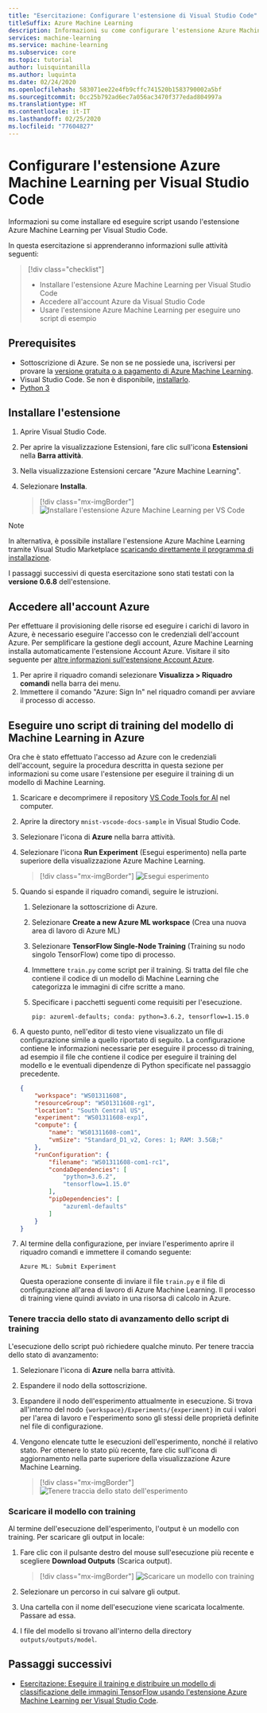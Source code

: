 ```yaml
---
title: "Esercitazione: Configurare l'estensione di Visual Studio Code"
titleSuffix: Azure Machine Learning
description: Informazioni su come configurare l'estensione Azure Machine Learning per Visual Studio Code.
services: machine-learning
ms.service: machine-learning
ms.subservice: core
ms.topic: tutorial
author: luisquintanilla
ms.author: luquinta
ms.date: 02/24/2020
ms.openlocfilehash: 583071ee22e4fb9cffc741520b1583790002a5bf
ms.sourcegitcommit: 0cc25b792ad6ec7a056ac3470f377edad804997a
ms.translationtype: HT
ms.contentlocale: it-IT
ms.lasthandoff: 02/25/2020
ms.locfileid: "77604827"
---
```

# <a name="set-up-azure-machine-learning-visual-studio-code-extension"></a>Configurare l'estensione Azure Machine Learning per Visual Studio Code

Informazioni su come installare ed eseguire script usando l'estensione Azure Machine Learning per Visual Studio Code.

In questa esercitazione si apprenderanno informazioni sulle attività seguenti:

> [!div class="checklist"]
> * Installare l'estensione Azure Machine Learning per Visual Studio Code
> * Accedere all'account Azure da Visual Studio Code
> * Usare l'estensione Azure Machine Learning per eseguire uno script di esempio

## <a name="prerequisites"></a>Prerequisites

- Sottoscrizione di Azure. Se non se ne possiede una, iscriversi per provare la [versione gratuita o a pagamento di Azure Machine Learning](https://aka.ms/AMLFree).
- Visual Studio Code. Se non è disponibile, [installarlo](https://code.visualstudio.com/docs/setup/setup-overview).
- [Python 3](https://www.python.org/downloads/)

## <a name="install-the-extension"></a>Installare l'estensione

1. Aprire Visual Studio Code.
1. Per aprire la visualizzazione Estensioni, fare clic sull'icona **Estensioni** nella **Barra attività**.
1. Nella visualizzazione Estensioni cercare "Azure Machine Learning".
1. Selezionare **Installa**.

    > [!div class="mx-imgBorder"]
    > ![Installare l'estensione Azure Machine Learning per VS Code](./media/tutorial-setup-vscode-extension/install-aml-vscode-extension.PNG)

> [!NOTE]
> In alternativa, è possibile installare l'estensione Azure Machine Learning tramite Visual Studio Marketplace [scaricando direttamente il programma di installazione](https://aka.ms/vscodetoolsforai). 

I passaggi successivi di questa esercitazione sono stati testati con la **versione 0.6.8** dell'estensione.

## <a name="sign-in-to-your-azure-account"></a>Accedere all'account Azure

Per effettuare il provisioning delle risorse ed eseguire i carichi di lavoro in Azure, è necessario eseguire l'accesso con le credenziali dell'account Azure. Per semplificare la gestione degli account, Azure Machine Learning installa automaticamente l'estensione Account Azure. Visitare il sito seguente per [altre informazioni sull'estensione Account Azure](https://marketplace.visualstudio.com/items?itemName=ms-vscode.azure-account).

1. Per aprire il riquadro comandi selezionare **Visualizza > Riquadro comandi** nella barra dei menu. 
1. Immettere il comando "Azure: Sign In" nel riquadro comandi per avviare il processo di accesso.

## <a name="run-a-machine-learning-model-training-script-in-azure"></a>Eseguire uno script di training del modello di Machine Learning in Azure

Ora che è stato effettuato l'accesso ad Azure con le credenziali dell'account, seguire la procedura descritta in questa sezione per informazioni su come usare l'estensione per eseguire il training di un modello di Machine Learning.

1. Scaricare e decomprimere il repository [VS Code Tools for AI](https://github.com/microsoft/vscode-tools-for-ai/archive/master.zip) nel computer.
1. Aprire la directory `mnist-vscode-docs-sample` in Visual Studio Code.
1. Selezionare l'icona di **Azure** nella barra attività.
1. Selezionare l'icona **Run Experiment** (Esegui esperimento) nella parte superiore della visualizzazione Azure Machine Learning.

    > [!div class="mx-imgBorder"]
    > ![Esegui esperimento](./media/tutorial-setup-vscode-extension/run-experiment.PNG)

1. Quando si espande il riquadro comandi, seguire le istruzioni.

    1. Selezionare la sottoscrizione di Azure.
    1. Selezionare **Create a new Azure ML workspace** (Crea una nuova area di lavoro di Azure ML)
    1. Selezionare **TensorFlow Single-Node Training** (Training su nodo singolo TensorFlow) come tipo di processo.
    1. Immettere `train.py` come script per il training. Si tratta del file che contiene il codice di un modello di Machine Learning che categorizza le immagini di cifre scritte a mano.
    1. Specificare i pacchetti seguenti come requisiti per l'esecuzione.

        ```text
        pip: azureml-defaults; conda: python=3.6.2, tensorflow=1.15.0
        ```

1. A questo punto, nell'editor di testo viene visualizzato un file di configurazione simile a quello riportato di seguito. La configurazione contiene le informazioni necessarie per eseguire il processo di training, ad esempio il file che contiene il codice per eseguire il training del modello e le eventuali dipendenze di Python specificate nel passaggio precedente.

    ```json
    {
        "workspace": "WS01311608",
        "resourceGroup": "WS01311608-rg1",
        "location": "South Central US",
        "experiment": "WS01311608-exp1",
        "compute": {
            "name": "WS01311608-com1",
            "vmSize": "Standard_D1_v2, Cores: 1; RAM: 3.5GB;"
        },
        "runConfiguration": {
            "filename": "WS01311608-com1-rc1",
            "condaDependencies": [
                "python=3.6.2",
                "tensorflow=1.15.0"
            ],
            "pipDependencies": [
                "azureml-defaults"
            ]
        }
    }
    ```

1. Al termine della configurazione, per inviare l'esperimento aprire il riquadro comandi e immettere il comando seguente:

    ```text
    Azure ML: Submit Experiment
    ```

    Questa operazione consente di inviare il file `train.py` e il file di configurazione all'area di lavoro di Azure Machine Learning. Il processo di training viene quindi avviato in una risorsa di calcolo in Azure.

### <a name="track-the-progress-of-the-training-script"></a>Tenere traccia dello stato di avanzamento dello script di training

L'esecuzione dello script può richiedere qualche minuto. Per tenere traccia dello stato di avanzamento:

1. Selezionare l'icona di **Azure** nella barra attività.
1. Espandere il nodo della sottoscrizione.
1. Espandere il nodo dell'esperimento attualmente in esecuzione. Si trova all'interno del nodo `{workspace}/Experiments/{experiment}` in cui i valori per l'area di lavoro e l'esperimento sono gli stessi delle proprietà definite nel file di configurazione.
1. Vengono elencate tutte le esecuzioni dell'esperimento, nonché il relativo stato. Per ottenere lo stato più recente, fare clic sull'icona di aggiornamento nella parte superiore della visualizzazione Azure Machine Learning.

    > [!div class="mx-imgBorder"]
    > ![Tenere traccia dello stato dell'esperimento](./media/tutorial-setup-vscode-extension/track-experiment-progress.PNG)

### <a name="download-the-trained-model"></a>Scaricare il modello con training

Al termine dell'esecuzione dell'esperimento, l'output è un modello con training. Per scaricare gli output in locale:

1. Fare clic con il pulsante destro del mouse sull'esecuzione più recente e scegliere **Download Outputs** (Scarica output).

    > [!div class="mx-imgBorder"]
    > ![Scaricare un modello con training](./media/tutorial-setup-vscode-extension/download-trained-model.PNG)

1. Selezionare un percorso in cui salvare gli output.
1. Una cartella con il nome dell'esecuzione viene scaricata localmente. Passare ad essa.
1. I file del modello si trovano all'interno della directory `outputs/outputs/model`.

## <a name="next-steps"></a>Passaggi successivi

* [Esercitazione: Eseguire il training e distribuire un modello di classificazione delle immagini TensorFlow usando l'estensione Azure Machine Learning per Visual Studio Code](tutorial-train-deploy-image-classification-model-vscode.md).
